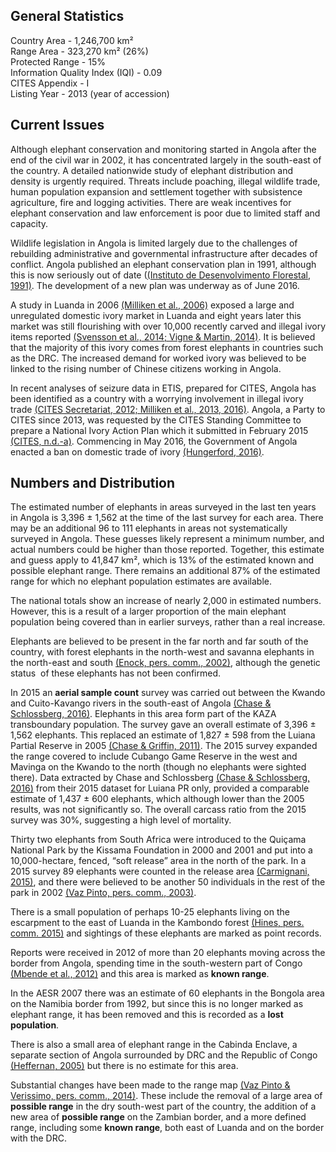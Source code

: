 ## General Statistics

Country Area - 1,246,700 km²<br />
Range Area - 323,270 km² (26%)<br />
Protected Range - 15%<br />
Information Quality Index (IQI) - 0.09<br />
CITES Appendix - I<br />
Listing Year -  2013 (year of accession)

## Current Issues

Although elephant conservation and monitoring started in Angola after the end of the civil war in 2002, it has concentrated largely in the south-east of the country. A detailed nationwide study of elephant distribution and density is urgently required. Threats include poaching, illegal wildlife trade, human population expansion and settlement together with subsistence agriculture, fire and logging activities. There are weak incentives for elephant conservation and law enforcement is poor due to limited staff and capacity.

Wildlife legislation in Angola is limited largely due to the challenges of rebuilding administrative and governmental infrastructure after decades of conflict. Angola published an elephant conservation plan in 1991, although this is now seriously out of date ([(Instituto de Desenvolvimento Florestal, 1991)](/references#i). The development of a new plan was underway as of June 2016. 

A study in Luanda in 2006 [(Milliken et al., 2006)](/references#m) exposed a large and unregulated domestic ivory market in Luanda and eight years later this market was still flourishing with over 10,000 recently carved and illegal ivory items reported [(Svensson et al., 2014; Vigne & Martin, 2014)](/references#s). It is believed that the majority of this ivory comes from forest elephants in countries such as the DRC. The increased demand for worked ivory was believed to be linked to the rising number of Chinese citizens working in Angola.

In recent analyses of seizure data in ETIS, prepared for CITES, Angola has been identified as a country with a worrying involvement in illegal ivory trade [(CITES Secretariat, 2012; Milliken et al., 2013, 2016)](/references#c). Angola, a Party to CITES since 2013, was requested by the CITES Standing Committee to prepare a National Ivory Action Plan which it submitted in February 2015 [(CITES, n.d.-a)](/references#c). Commencing in May 2016, the Government of Angola enacted a ban on domestic trade of ivory [(Hungerford, 2016)](/references#h).

## Numbers and Distribution

The estimated number of elephants in areas surveyed in the last ten years in Angola is 3,396 ± 1,562 at the time of the last survey for each area. There may be an additional 96 to 111 elephants in areas not systematically surveyed in Angola. These guesses likely represent a minimum number, and actual numbers could be higher than those reported. Together, this estimate and guess apply to 41,847 km², which is 13% of the estimated known and possible elephant range. There remains an additional 87% of the estimated range for which no elephant population estimates are available.

The national totals show an increase of nearly 2,000 in estimated numbers. However, this is a result of a larger proportion of the main elephant population being covered than in earlier surveys, rather than a real increase.

Elephants are believed to be present in the far north and far south of the country, with forest elephants in the north-west and savanna elephants in the north-east and south [(Enock, pers. comm., 2002)](/references#e), although the genetic status  of these elephants has not been confirmed.

In 2015 an **aerial sample count** survey was carried out between the Kwando and Cuito-Kavango rivers in the south-east of Angola [(Chase & Schlossberg, 2016)](/references#c). Elephants in this area form part of the KAZA transboundary population. The survey gave an overall estimate of 3,396 ± 1,562 elephants. This replaced an estimate of 1,827 ± 598 from the Luiana Partial Reserve in 2005 [(Chase & Griffin, 2011)](/references#c). The 2015 survey expanded the range covered to include Cubango Game Reserve in the west and Mavinga on the Kwando to the north (though no elephants were sighted there). Data extracted by Chase and Schlossberg [(Chase & Schlossberg, 2016)](/references#c) from their 2015 dataset for Luiana PR only, provided a comparable estimate of 1,437 ± 600 elephants, which although lower than the 2005 results, was not significantly so. The overall carcass ratio from the 2015 survey was 30%, suggesting a high level of mortality.

Thirty two elephants from South Africa were introduced to the Quiçama National Park by the Kissama Foundation in 2000 and 2001 and put into a 10,000-hectare, fenced, “soft release” area in the north of the park. In a 2015 survey 89 elephants were counted in the release area [(Carmignani, 2015)](/references#c), and there were believed to be another 50 individuals in the rest of the park in 2002 [(Vaz Pinto, pers. comm., 2003)](/references#v). 

There is a small population of perhaps 10-25 elephants living on the escarpment to the east of Luanda in the Kambondo forest [(Hines, pers. comm. 2015)](/references#h) and sightings of these elephants are marked as point records.

Reports were received in 2012 of more than 20 elephants moving across the border from Angola, spending time in the south-western part of Congo [(Mbende et al., 2012)](/references#m) and this area is marked as **known range**. 

In the AESR 2007 there was an estimate of 60 elephants in the Bongola area on the Namibia border from 1992, but since this is no longer marked as elephant range, it has been removed and this is recorded as a **lost population**. 

There is also a small area of elephant range in the Cabinda Enclave, a separate section of Angola surrounded by DRC and the Republic of Congo [(Heffernan, 2005)](/references#h) but there is no estimate for this area.

Substantial changes have been made to the range map [(Vaz Pinto & Verissimo, pers. comm., 2014)](/references#v). These include the removal of a large area of **possible range** in the dry south-west part of the country, the addition of a new area of **possible range** on the Zambian border, and a more defined range, including some **known range**, both east of Luanda and on the border with the DRC.

